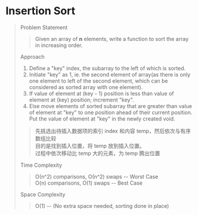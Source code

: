 # Insertion Sort

> Problem Statement
> > Given an array of **n** elements, write a function to sort the array in increasing order.
> 
> Approach
> 1. Define a "key" index, the subarray to the left of which is sorted.
> 2. Initiate "key" as 1, ie. the second element of array(as there is only one element to left of the second element, which can be considered as sorted array with one element).
> 3. If value of element at (key - 1) position is less than value of element at (key) position; increment "key".
> 4. Else move elements of sorted subarray that are greater than value of element at "key" to one position ahead of their current position. Put the value of element at "key" in the newly created void.
> > 先挑选出待插入数据项的索引 index 和内容 temp，然后依次与有序数组比较 \
> > 目的是找到插入位置，将 temp 放到插入位置。\
> > 过程中依次移动比 temp 大的元素，为 temp 腾出位置
> 
> Time Complexity
> > О(n^2) comparisons, О(n^2) swaps -- Worst Case \
> > O(n) comparisons, O(1) swaps -- Best Case 
> 
> Space Complexity
> > O(1) -- (No extra space needed, sorting done in place)
